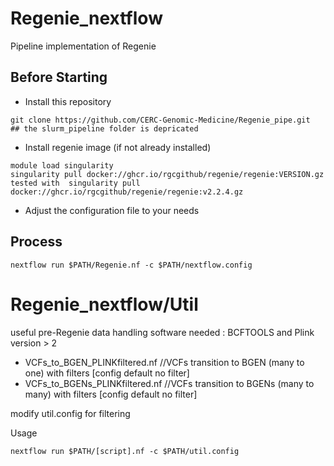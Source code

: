 # Regenie_nextflow
Pipeline implementation of Regenie

## Before Starting ##
- Install this repository
```
git clone https://github.com/CERC-Genomic-Medicine/Regenie_pipe.git   ## the slurm_pipeline folder is depricated
```
- Install regenie image (if not already installed)  
```
module load singularity    
singularity pull docker://ghcr.io/rgcgithub/regenie/regenie:VERSION.gz    
tested with  singularity pull docker://ghcr.io/rgcgithub/regenie/regenie:v2.2.4.gz  
```

- Adjust the configuration file to your needs  

## Process ##  
```
nextflow run $PATH/Regenie.nf -c $PATH/nextflow.config

```

# Regenie_nextflow/Util
useful pre-Regenie data handling
software needed : BCFTOOLS and Plink version > 2  

 - VCFs_to_BGEN_PLINKfiltered.nf             //VCFs transition to BGEN (many to one) with filters [config default no filter]  
 - VCFs_to_BGENs_PLINKfiltered.nf            //VCFs transition to BGENs (many to many) with filters [config default no filter]

modify util.config for filtering

Usage
```
nextflow run $PATH/[script].nf -c $PATH/util.config
```


